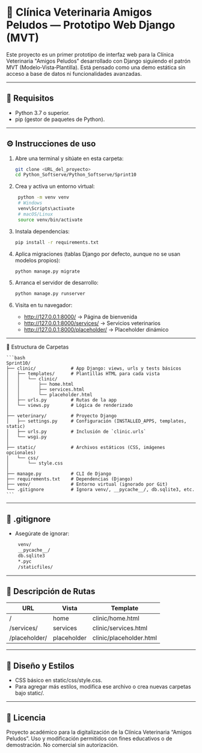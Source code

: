 # :dog: Clínica Veterinaria Amigos Peludos — Prototipo Web Django (MVT)

Este proyecto es un primer prototipo de interfaz web para la Clínica Veterinaria "Amigos Peludos" desarrollado con Django siguiendo el patrón MVT (Modelo‑Vista‑Plantilla). Está pensado como una demo estática sin acceso a base de datos ni funcionalidades avanzadas.

---


## 🚀 Requisitos

* Python 3.7 o superior.
* pip (gestor de paquetes de Python).

---

## ⚙️ Instrucciones de uso

1. Abre una terminal y sitúate en esta carpeta:

   ```bash
   git clone <URL_del_proyecto>
   cd Python_Softserve/Python_Softserve/Sprint10
   ```

2. Crea y activa un entorno virtual:

   ```bash
    python -m venv venv
    # Windows
    venv\Scripts\activate
    # macOS/Linux
    source venv/bin/activate
   ```

3. Instala dependencias:

   ```bash
   pip install -r requirements.txt
   ```

4. Aplica migraciones (tablas Django por defecto, aunque no se usan modelos propios):
   ```bash
   python manage.py migrate
   ```

5. Arranca el servidor de desarrollo:
   ```bash
   python manage.py runserver
   ```

6. Visita en tu navegador:

   * http://127.0.0.1:8000/  → Página de bienvenida
   * http://127.0.0.1:8000/services/  → Servicios veterinarios
   * http://127.0.0.1:8000/placeholder/  → Placeholder dinámico

---

📂 Estructura de Carpetas

    ```bash
    Sprint10/
    ├── clinic/             # App Django: views, urls y tests básicos
    │   ├── templates/      # Plantillas HTML para cada vista
    │   │   └── clinic/
    │   │       ├── home.html
    │   │       ├── services.html
    │   │       └── placeholder.html
    │   ├── urls.py         # Rutas de la app
    │   └── views.py        # Lógica de renderizado
    │
    ├── veterinary/         # Proyecto Django
    │   ├── settings.py     # Configuración (INSTALLED_APPS, templates, static)
    │   ├── urls.py         # Inclusión de `clinic.urls`
    │   └── wsgi.py
    │
    ├── static/             # Archivos estáticos (CSS, imágenes opcionales)
    │   └── css/
    │       └── style.css
    │
    ├── manage.py           # CLI de Django
    ├── requirements.txt    # Dependencias (Django)
    ├── venv/               # Entorno virtual (ignorado por Git)
    └── .gitignore          # Ignora venv/, __pycache__/, db.sqlite3, etc.
    ```

---

## 📄 .gitignore

* Asegúrate de ignorar:

   ```bash
    venv/
    __pycache__/
    db.sqlite3
    *.pyc
    /staticfiles/
   ```

---

## 📝 Descripción de Rutas

| URL          | Vista       | Template                |
|--------------|-------------|-------------------------|
| /            | home        | clinic/home.html        |
| /services/   | services    | clinic/services.html    |
| /placeholder/| placeholder | clinic/placeholder.html |

---

## 🎨 Diseño y Estilos

* CSS básico en static/css/style.css.
* Para agregar más estilos, modifica ese archivo o crea nuevas carpetas bajo static/.

---

## 📄 Licencia
Proyecto académico para la digitalización de la Clínica Veterinaria “Amigos Peludos”. Uso y modificación permitidos con fines educativos o de demostración. No comercial sin autorización.
